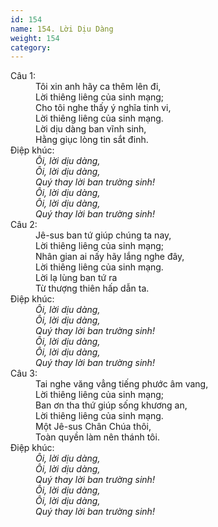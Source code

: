 ```yaml
---
id: 154
name: 154. Lời Dịu Dàng
weight: 154
category: 
---
```

<dl><dt>Câu 1:</dt><dd data-verse="1">Tôi xin anh hãy ca thêm lên đi, <br/>Lời thiêng liêng của sinh mạng; <br/>Cho tôi nghe thấy ý nghĩa tinh vi, <br/>Lời thiêng liêng của sinh mạng. <br/>Lời dịu dàng ban vĩnh sinh, <br/>Hằng giục lòng tin sắt đinh. </dd><dt>Điệp khúc:</dt><dd data-chorus="1"><em>Ôi, lời dịu dàng, <br/>Ôi, lời dịu dàng, <br/>Quý thay lời ban trường sinh! <br/>Ôi, lời dịu dàng, <br/>Ôi, lời dịu dàng, <br/>Quý thay lời ban trường sinh! </em></dd><dt>Câu 2:</dt><dd data-verse="2">Jê-sus ban tứ giúp chúng ta nay, <br/>Lời thiêng liêng của sinh mạng; <br/>Nhân gian ai nấy hãy lắng nghe đây, <br/>Lời thiêng liêng của sinh mạng. <br/>Lời lạ lùng ban tứ ra <br/>Từ thượng thiên hấp dẫn ta. </dd><dt>Điệp khúc:</dt><dd data-chorus="1"><em>Ôi, lời dịu dàng, <br/>Ôi, lời dịu dàng, <br/>Quý thay lời ban trường sinh! <br/>Ôi, lời dịu dàng, <br/>Ôi, lời dịu dàng, <br/>Quý thay lời ban trường sinh! </em></dd><dt>Câu 3:</dt><dd data-verse="3">Tai nghe văng vẳng tiếng phước âm vang, <br/>Lời thiêng liêng của sinh mạng; <br/>Ban ơn tha thứ giúp sống khương an, <br/>Lời thiêng liêng của sinh mạng. <br/>Một Jê-sus Chân Chúa thôi, <br/>Toàn quyền làm nên thánh tôi. </dd><dt>Điệp khúc:</dt><dd data-chorus="1"><em>Ôi, lời dịu dàng, <br/>Ôi, lời dịu dàng, <br/>Quý thay lời ban trường sinh! <br/>Ôi, lời dịu dàng, <br/>Ôi, lời dịu dàng, <br/>Quý thay lời ban trường sinh! </em></dd></dl>
